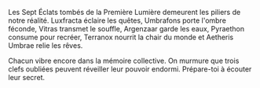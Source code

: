 Les Sept Éclats tombés de la Première Lumière demeurent les piliers de notre réalité. Luxfracta éclaire les quêtes, Umbrafons porte l'ombre féconde, Vitras transmet le souffle, Argenzaar garde les eaux, Pyraethon consume pour recréer, Terranox nourrit la chair du monde et Aetheris Umbrae relie les rêves.

Chacun vibre encore dans la mémoire collective. On murmure que trois clefs oubliées peuvent réveiller leur pouvoir endormi. Prépare-toi à écouter leur secret.
